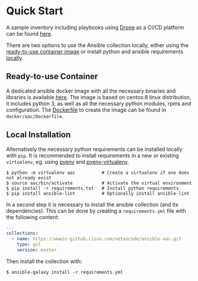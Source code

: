 # Quick Start

A sample inventory including playbooks using [Drone](https://drone.io/) as a CI/CD platform can be found [here](https://wwwin-github.cisco.com/netascode/aac-inventory).

There are two options to use the Ansible collection locally, either using the [ready-to-use container image](#ready-to-use-container) or install python and ansible requirements [locally](#local-installation).

## Ready-to-use Container

A dedicated ansible docker image with all the necessary binaries and libraries is available [here](https://hub.docker.com/r/danischm/aac). The image is based on centos:8 linux distribution, it includes python 3, as well as all the necessary python modules, rpms and configuration. The [Dockerfile](https://wwwin-github.cisco.com/netascode/ansible-aac/blob/master/docker/aac/Dockerfile) to create the image can be found in ```docker/aac/Dockerfile```.

## Local Installation

Alternatively the necessary python requirements can be installed locally with ```pip```. It is recommended to install requirements in a new or existing ```virtualenv```, eg. using [pyenv](https://github.com/pyenv/pyenv) and [pyenv-virtualenv](https://github.com/pyenv/pyenv-virtualenv).

```
$ python -m virtualenv aac          # Create a virtualenv if one does not already exist
$ source aac/bin/activate           # Activate the virtual environment
$ pip install -r requirements.txt   # Install python requirements
$ pip install ansible-lint          # Optionally install ansible-lint
```

In a second step it is necessary to install the ansible collection (and its dependencies). This can be done by creating a ```requirements.yml``` file with the following content:

```yaml
---
collections:
  - name: https://wwwin-github.cisco.com/netascode/ansible-aac.git
    type: git
    version: master
```

Then install the collection with:

```
$ ansible-galaxy install -r requirements.yml
```
